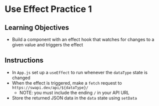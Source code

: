 # Use Effect Practice 1

## Learning Objectives
- Build a component with an effect hook that watches for changes to a given value and triggers the effect

## Instructions
- In `App.js` set up a `useEffect` to run whenever the `dataType` state is changed
- When the effect is triggered, make a `fetch` request to `https://swapi.dev/api/${dataType}/`
  - NOTE: you must include the ending `/` in your API URL 
- Store the returned JSON data in the `data` state using `setData`
